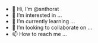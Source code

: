 - 👋 Hi, I’m @snthorat
- 👀 I’m interested in ...
- 🌱 I’m currently learning ...
- 💞️ I’m looking to collaborate on ...
- 📫 How to reach me ...

<!---
Thoratsn/Thoratsn is a ✨ special ✨ repository because its `README.md` (this file) appears on your GitHub profile.
You can click the Preview link to take a look at your changes.
--->
